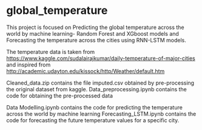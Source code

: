 # global_temperature
This project is focused on Predicting the global temperature across the world by machine learning- Random Forest and XGboost models
and Forecasting the temperature across the cities using RNN-LSTM models.

The temperature data is taken from https://www.kaggle.com/sudalairajkumar/daily-temperature-of-major-cities and 
inspired from http://academic.udayton.edu/kissock/http/Weather/default.htm

Cleaned_data.zip contains the file imputed.csv obtained by pre-processing the original dataset from kaggle. 
Data_preprocessing.ipynb contains the code for obtaining the pre-processed data

Data Modelling.ipynb contains the code for predicting the temperature across the world by machine learning 
Forecasting_LSTM.ipynb contains the code for forecasting the future temperature values for a specific city.
